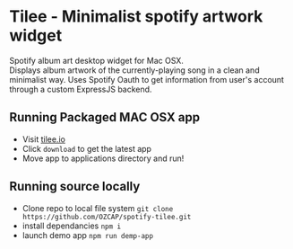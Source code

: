 # Tilee - Minimalist spotify artwork widget
Spotify album art desktop widget for Mac OSX.  
Displays album artwork of the currently-playing song in a clean and minimalist way. Uses Spotify Oauth to get information from user's account through a custom ExpressJS backend. 

## Running Packaged MAC OSX app
- Visit [tilee.io](https://tilee.io)
- Click `download` to get the latest app
- Move app to applications directory and run!

## Running source locally
- Clone repo to local file system `git clone https://github.com/OZCAP/spotify-tilee.git`
- install dependancies `npm i`
- launch demo app `npm run demp-app`

